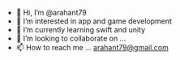 - 👋 Hi, I’m @arahant79
- 👀 I’m interested in app and game development
- 🌱 I’m currently learning swift and unity
- 💞️ I’m looking to collaborate on ...
- 📫 How to reach me ... arahant79@gmail.com

<!---
arahant79/arahant79 is a ✨ special ✨ repository because its `README.md` (this file) appears on your GitHub profile.
You can click the Preview link to take a look at your changes.
--->
